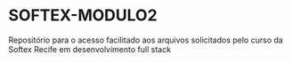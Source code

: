 # SOFTEX-MODULO2
Repositório para o acesso facilitado aos arquivos solicitados pelo curso da Softex Recife em desenvolvimento full stack
